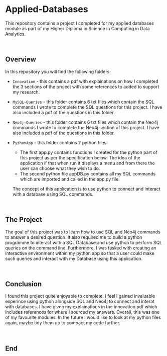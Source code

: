 # Applied-Databases 

This repository contains a project I completed for my applied databases module as part of my Higher Diploma in Science in Computing in Data Analytics. 

<br>

## Overview 
In this repository you will find the following folders:

- `Innovation` - this contains a pdf with explainations on how I completed the 3 sections of the project with some references to added to support my research. 

- `MySQL-Queries` - this folder contains 6 txt files which contain the SQL commands I wrote to complete the SQL questions for this project. I have also included a pdf of the questions in this folder. 

- `Neo4j-Queries` - this folder contains 6 txt files which contain the Neo4j commands I wrote to complete the Neo4j section of this project. I have also included a pdf of the questions in this folder. 

- `PythonApp` - this folder contains 2 python files. 
    - The first app.py contains functions I created for the python part of this project as per the specification below. The idea of the application if that when run it displays a menu and from there the user can choose what they wish to do.  
    - The second python file appDB.py contains all my SQL commands which are imported and called in the app.py file. 

    The concept of this application is to use python to connect and interact with a database using SQL commands. 

<br>

## The Project
The goal of this project was to learn how to use SQL and Neo4j commands to answer a desired question. It also required me to build a python programme to interact with a SQL Database and use python to perform SQL queries on the command line. Furthermore, I was tasked with creating an interactive environment within my python app so that a user could make such queries and interact with my Database using this application. 

<br>

## Conclusion
I found this project quite enjoyable to complete.  I feel I gained invaluable experince using python alongside SQL and Neo4j to connect and interat with databases. I have given my explainations in the innovation.pdf which includes references for where I sourced my answers. Overall, this was one of my favourite modules. In the future I would like to look at my python files again, maybe tidy them up to compact my code further. 

<br>

## End